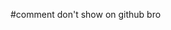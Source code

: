 <!-- hi bro i am going to learn java and write my all code here so it will always be save  -->
#comment don't show on github bro 